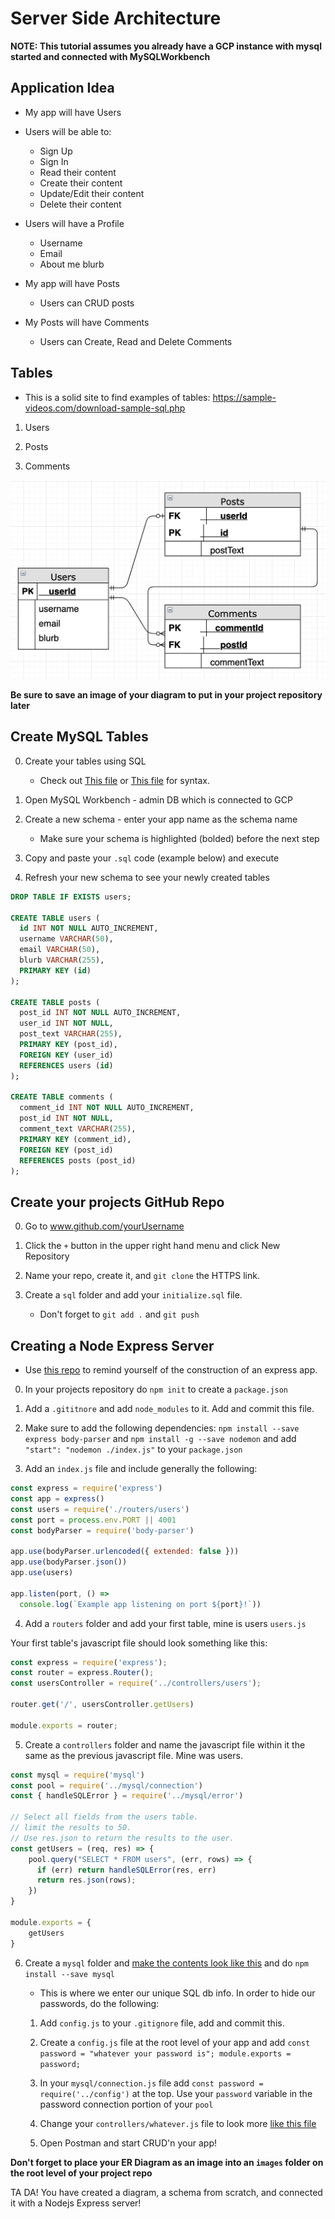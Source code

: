 # Server Side Architecture

**NOTE: This tutorial assumes you already have a GCP instance with mysql started and connected with MySQLWorkbench**

## Application Idea

- My app will have Users

- Users will be able to:
    - Sign Up
    - Sign In
    - Read their content
    - Create their content
    - Update/Edit their content
    - Delete their content

- Users will have a Profile
    - Username
    - Email
    - About me blurb

- My app will have Posts
    - Users can CRUD posts

- My Posts will have Comments
    - Users can Create, Read and Delete Comments

## Tables

- This is a solid site to find examples of tables: https://sample-videos.com/download-sample-sql.php

1.  Users

2. Posts

3. Comments

![ERD](images/erd.png)

**Be sure to save an image of your diagram to put in your project repository later**

## Create MySQL Tables

0. Create your tables using SQL

    - Check out [This file](sql/initialize.sql) or [This file](https://github.com/AustinCodingAcademy/311_wk3_day2_advanced_select/blob/master/initialize.sql) for syntax.

1. Open MySQL Workbench - admin DB which is connected to GCP

2. Create a new schema - enter your app name as the schema name
    - Make sure your schema is highlighted (bolded) before the next step

3. Copy and paste your `.sql` code (example below) and execute

4. Refresh your new schema to see your newly created tables

```sql
DROP TABLE IF EXISTS users;

CREATE TABLE users (
  id INT NOT NULL AUTO_INCREMENT,
  username VARCHAR(50),
  email VARCHAR(50),
  blurb VARCHAR(255),
  PRIMARY KEY (id)
);

CREATE TABLE posts (
  post_id INT NOT NULL AUTO_INCREMENT,
  user_id INT NOT NULL,
  post_text VARCHAR(255),
  PRIMARY KEY (post_id),
  FOREIGN KEY (user_id)
  REFERENCES users (id)
);

CREATE TABLE comments (
  comment_id INT NOT NULL AUTO_INCREMENT,
  post_id INT NOT NULL,
  comment_text VARCHAR(255),
  PRIMARY KEY (comment_id),
  FOREIGN KEY (post_id)
  REFERENCES posts (post_id)
);
```

## Create your projects GitHub Repo

0. Go to www.github.com/yourUsername

1. Click the `+` button in the upper right hand menu and click New Repository

2. Name your repo, create it, and `git clone` the HTTPS link.

3. Create a `sql` folder and add your `initialize.sql` file.
    - Don't forget to `git add .` and `git push`

## Creating a Node Express Server

- Use [this repo](https://github.com/eamoses/311/tree/master/311_wk2_day2_express-continued) to remind yourself of the construction of an express app.

0. In your projects repository do `npm init` to create a `package.json`

1. Add a `.gititnore` and add `node_modules` to it. Add and commit this file.

2. Make sure to add the following dependencies: `npm install --save express body-parser` and `npm install -g --save nodemon` and add `"start": "nodemon ./index.js"` to your `package.json`

3. Add an `index.js` file and include generally the following:

```javascript
const express = require('express')
const app = express()
const users = require('./routers/users')
const port = process.env.PORT || 4001
const bodyParser = require('body-parser')

app.use(bodyParser.urlencoded({ extended: false }))
app.use(bodyParser.json())
app.use(users)

app.listen(port, () =>
  console.log(`Example app listening on port ${port}!`))
```

4. Add a `routers` folder and add your first table, mine is users `users.js`

Your first table's javascript file should look something like this:

```javascript
const express = require('express');
const router = express.Router();
const usersController = require('../controllers/users');

router.get('/', usersController.getUsers)

module.exports = router;
```

5. Create a `controllers` folder and name the javascript file within it the same as the previous javascript file. Mine was users.

```javascript
const mysql = require('mysql')
const pool = require('../mysql/connection')
const { handleSQLError } = require('../mysql/error')

// Select all fields from the users table.
// limit the results to 50.
// Use res.json to return the results to the user.
const getUsers = (req, res) => {
    pool.query("SELECT * FROM users", (err, rows) => {
      if (err) return handleSQLError(res, err)
      return res.json(rows);
    })
}

module.exports = {
    getUsers
}
```

6. Create a `mysql` folder and [make the contents look like this](https://github.com/eamoses/311/tree/master/311_wk5_both_api_hackathon/mysql) and do `npm install --save mysql`

    - This is where we enter our unique SQL db info. In order to hide our passwords, do the following:

    1. Add `config.js` to your `.gitignore` file, add and commit this.

    2. Create a `config.js` file at the root level of your app and add `const password = "whatever your password is"; module.exports = password;`

    3. In your `mysql/connection.js` file add `const password = require('../config')` at the top. Use your `password` variable in the password connection portion of your `pool`
    
    4. Change your `controllers/whatever.js` file to look more [like this file](https://github.com/eamoses/311/blob/master/311_wk5_both_api_hackathon/controllers/employees.js)
    
    5. Open Postman and start CRUD'n your app!

**Don't forget to place your ER Diagram as an image into an `images` folder on the root level of your project repo**

TA DA! You have created a diagram, a schema from scratch, and connected it with a Nodejs Express server!
